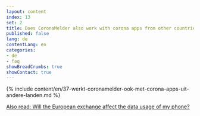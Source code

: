```yaml
---
layout: content
index: 13
set: 2
title: Does CoronaMelder also work with corona apps from other countries?
published: false
lang: de
contentLang: en
categories:
- de
- faq
showBreadCrumbs: true
showContact: true
---
```

{% include content/en/37-werkt-coronamelder-ook-met-corona-apps-uit-andere-landen.md %}

[Also read: Will the European exchange affect the data usage of my phone?](/de/faq/38-heeft-de-europese-uitwisseling-gevolgen-voor-het-dataverbruik-van-mijn-telefoon/)
